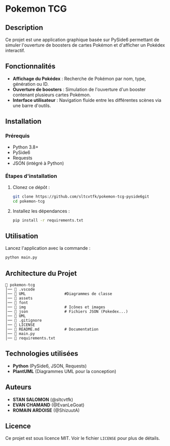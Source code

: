 # Pokemon TCG

## Description

Ce projet est une application graphique basée sur PySide6 permettant de simuler l'ouverture de boosters de cartes Pokémon et d'afficher un Pokédex interactif.

## Fonctionnalités

- **Affichage du Pokédex** : Recherche de Pokémon par nom, type, génération ou ID.
- **Ouverture de boosters** : Simulation de l'ouverture d'un booster contenant plusieurs cartes Pokémon.
- **Interface utilisateur** : Navigation fluide entre les différentes scènes via une barre d'outils.

## Installation


### Prérequis

- Python 3.8+
- PySide6
- Requests
- JSON (intégré à Python)

### Étapes d'installation

1. Clonez ce dépôt :
   ```sh
   git clone https://github.com/sltcvtfk/pokemon-tcg-pyside6git
   cd pokemon-tcg
   ```
2. Installez les dépendances :
   ```sh
   pip install -r requirements.txt
   ```

## Utilisation

Lancez l'application avec la commande :

```sh
python main.py
```

## Architecture du Projet

```
📂 pokemon-tcg
│── 📂 .vscode  
│── 📂 UML                 #Diagrammes de classe
│── 📂 assets              
│── 📂 font                
│── 📂 img                 # Icônes et images
│── 📂 json                # Fichiers JSON (Pokedex...)
│── 📂 UML
│── 📜 .gitignore          
│── 📜 LICENSE         
│── 📜 README.md           # Documentation       
│── 📜 main.py        
│── 📜 requirements.txt            
```

## Technologies utilisées

- **Python** (PySide6, JSON, Requests)
- **PlantUML** (Diagrammes UML pour la conception)

## Auteurs

- **STAN SALOMON** (@sltcvtfk)
- **EVAN CHAMAND** (@EvanLeGoat)
- **ROMAIN ARDOISE** (@ShizuutA)

## Licence

Ce projet est sous licence MIT. Voir le fichier `LICENSE` pour plus de détails.

